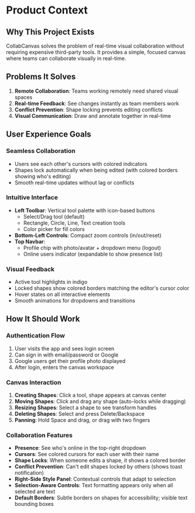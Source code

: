 # Product Context

## Why This Project Exists
CollabCanvas solves the problem of real-time visual collaboration without requiring expensive third-party tools. It provides a simple, focused canvas where teams can collaborate visually in real-time.

## Problems It Solves
1. **Remote Collaboration**: Teams working remotely need shared visual spaces
2. **Real-time Feedback**: See changes instantly as team members work
3. **Conflict Prevention**: Shape locking prevents editing conflicts
4. **Visual Communication**: Draw and annotate together in real-time

## User Experience Goals

### Seamless Collaboration
- Users see each other's cursors with colored indicators
- Shapes lock automatically when being edited (with colored borders showing who's editing)
- Smooth real-time updates without lag or conflicts

### Intuitive Interface
- **Left Toolbar**: Vertical tool palette with icon-based buttons
  - Select/Drag tool (default)
  - Rectangle, Circle, Line, Text creation tools
  - Color picker for fill colors
- **Bottom-Left Controls**: Compact zoom controls (in/out/reset)
- **Top Navbar**: 
  - Profile chip with photo/avatar + dropdown menu (logout)
  - Online users indicator (expandable to show presence list)

### Visual Feedback
- Active tool highlights in indigo
- Locked shapes show colored borders matching the editor's cursor color
- Hover states on all interactive elements
- Smooth animations for dropdowns and transitions

## How It Should Work

### Authentication Flow
1. User visits the app and sees login screen
2. Can sign in with email/password or Google
3. Google users get their profile photo displayed
4. After login, enters the canvas workspace

### Canvas Interaction
1. **Creating Shapes**: Click a tool, shape appears at canvas center
2. **Moving Shapes**: Click and drag any shape (auto-locks while dragging)
3. **Resizing Shapes**: Select a shape to see transform handles
4. **Deleting Shapes**: Select and press Delete/Backspace
5. **Panning**: Hold Space and drag, or drag with two fingers

### Collaboration Features
- **Presence**: See who's online in the top-right dropdown
- **Cursors**: See colored cursors for each user with their name
- **Shape Locks**: When someone edits a shape, it shows a colored border
- **Conflict Prevention**: Can't edit shapes locked by others (shows toast notification)
- **Right-Side Style Panel**: Contextual controls that adapt to selection
- **Selection-Aware Controls**: Text formatting appears only when all selected are text
- **Default Borders**: Subtle borders on shapes for accessibility; visible text bounding boxes

